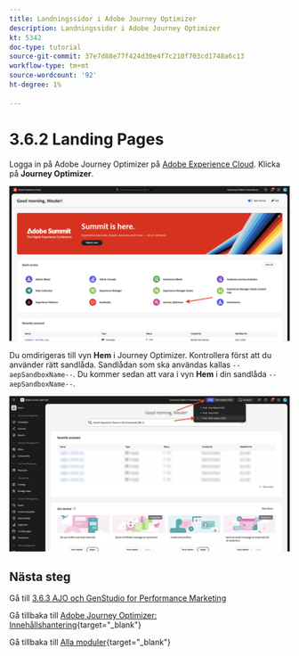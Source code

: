 ```yaml
---
title: Landningssidor i Adobe Journey Optimizer
description: Landningssidor i Adobe Journey Optimizer
kt: 5342
doc-type: tutorial
source-git-commit: 37e7d88e77f424d30e4f7c210f703cd1748a6c13
workflow-type: tm+mt
source-wordcount: '92'
ht-degree: 1%

---
```


# 3.6.2 Landing Pages

Logga in på Adobe Journey Optimizer på [Adobe Experience Cloud](https://experience.adobe.com). Klicka på **Journey Optimizer**.

![ACOP](./../../../../modules/delivery-activation/ajo-b2c/ajob2c-1/images/acophome.png)

Du omdirigeras till vyn **Hem** i Journey Optimizer. Kontrollera först att du använder rätt sandlåda. Sandlådan som ska användas kallas `--aepSandboxName--`. Du kommer sedan att vara i vyn **Hem** i din sandlåda `--aepSandboxName--`.

![ACOP](./../../../../modules/delivery-activation/ajo-b2c/ajob2c-1/images/acoptriglp.png)

## Nästa steg

Gå till [3.6.3 AJO och GenStudio for Performance Marketing](./ex3.md)

Gå tillbaka till [Adobe Journey Optimizer: Innehållshantering](./ajocontent.md){target="_blank"}

Gå tillbaka till [Alla moduler](./../../../../overview.md){target="_blank"}
